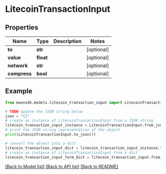 # LitecoinTransactionInput


## Properties

Name | Type | Description | Notes
------------ | ------------- | ------------- | -------------
**to** | **str** |  | [optional] 
**value** | **float** |  | [optional] 
**network** | **str** |  | [optional] 
**compress** | **bool** |  | [optional] 

## Example

```python
from moonsdk.models.litecoin_transaction_input import LitecoinTransactionInput

# TODO update the JSON string below
json = "{}"
# create an instance of LitecoinTransactionInput from a JSON string
litecoin_transaction_input_instance = LitecoinTransactionInput.from_json(json)
# print the JSON string representation of the object
print(LitecoinTransactionInput.to_json())

# convert the object into a dict
litecoin_transaction_input_dict = litecoin_transaction_input_instance.to_dict()
# create an instance of LitecoinTransactionInput from a dict
litecoin_transaction_input_form_dict = litecoin_transaction_input.from_dict(litecoin_transaction_input_dict)
```
[[Back to Model list]](../README.md#documentation-for-models) [[Back to API list]](../README.md#documentation-for-api-endpoints) [[Back to README]](../README.md)


